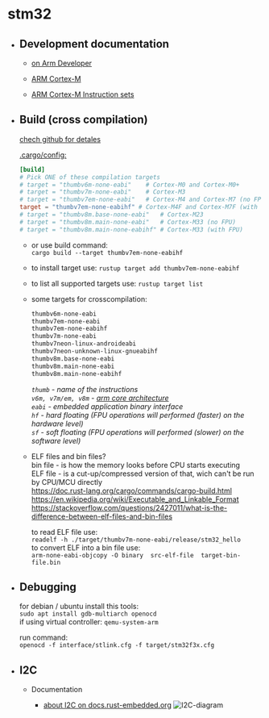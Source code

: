 # stm32

* ## Development documentation  

  * [on Arm Developer](https://developer.arm.com/documentation/#&cf[navigationhierarchiesproducts]=%20IP%20Products,Processors,Cortex-M)

  * [ARM Cortex-M]
  * [ARM Cortex-M Instruction sets]

* ## Build (cross compilation)

    [chech github for detales](https://github.com/rust-embedded/cortex-m-quickstart)  

    [.cargo/config:](https://github.com/rust-embedded/cortex-m-quickstart#:~:text=Set%20a%20default%20compilation%20target.%20There%20are%20four%20options%20as%20mentioned%20at%20the%20bottom%20of%20.cargo/config.%20For%20the%20STM32F303VCT6%2C%20which%20has%20a%20Cortex%2DM4F%20core%2C%20we%27ll%20pick%20the%20thumbv7em%2Dnone%2Deabihf%20target.)

    ```toml
    [build]
    # Pick ONE of these compilation targets
    # target = "thumbv6m-none-eabi"    # Cortex-M0 and Cortex-M0+
    # target = "thumbv7m-none-eabi"    # Cortex-M3
    # target = "thumbv7em-none-eabi"   # Cortex-M4 and Cortex-M7 (no FPU)
    target = "thumbv7em-none-eabihf" # Cortex-M4F and Cortex-M7F (with FPU)
    # target = "thumbv8m.base-none-eabi"   # Cortex-M23
    # target = "thumbv8m.main-none-eabi"   # Cortex-M33 (no FPU)
    # target = "thumbv8m.main-none-eabihf" # Cortex-M33 (with FPU)
    ```

  * or use build command:  
        `cargo build --target thumbv7em-none-eabihf`

  * to install target use: `rustup target add thumbv7em-none-eabihf`  
  * to list all supported targets use: `rustup target list`  
  * some targets for crosscompilation:  

    ```bash
    thumbv6m-none-eabi  
    thumbv7em-none-eabi  
    thumbv7em-none-eabihf  
    thumbv7m-none-eabi  
    thumbv7neon-linux-androideabi  
    thumbv7neon-unknown-linux-gnueabihf  
    thumbv8m.base-none-eabi  
    thumbv8m.main-none-eabi  
    thumbv8m.main-none-eabihf  
    ```

    *`thumb` - name of the instructions*  
    *`v6m, v7m/em, v8m` - [arm core architecture](https://en.wikipedia.org/wiki/ARM_architecture_family)*  
    *`eabi` - embedded application binary interface*  
    *`hf` - hard floating (FPU operations will performed (faster) on the hardware level)*  
    *`sf` - soft floating (FPU operations will performed (slower) on the software level)*  

  * ELF files and bin files?  
    bin file - is how the memory looks before CPU starts executing  
    ELF file - is a cut-up/compressed version of that, wich can't be run by CPU/MCU directly  
    <https://doc.rust-lang.org/cargo/commands/cargo-build.html>
    <https://en.wikipedia.org/wiki/Executable_and_Linkable_Format>
    <https://stackoverflow.com/questions/2427011/what-is-the-difference-between-elf-files-and-bin-files>  

      to read ELF file use:  
      `readelf -h ./target/thumbv7m-none-eabi/release/stm32_hello`  
      to convert ELF into a bin file use:  
      `arm-none-eabi-objcopy -O binary  src-elf-file  target-bin-file.bin`

* ## Debugging  

    for debian / ubuntu install this tools:  
    `sudo apt install gdb-multiarch openocd`  
    if using virtual controller: `qemu-system-arm`

    run command:  
    `openocd -f interface/stlink.cfg -f target/stm32f3x.cfg`  

* ## I2C

  * Documentation  
  
    * [about I2C on docs.rust-embedded.org](https://docs.rust-embedded.org/discovery/f3discovery/14-i2c/index.html)
    ![I2C-diagram](https://upload.wikimedia.org/wikipedia/commons/3/3e/I2C.svg)

[ARM Cortex-M]: https://en.wikipedia.org/wiki/ARM_Cortex-M
[ARM Cortex-M Instruction sets]: https://en.wikipedia.org/wiki/ARM_Cortex-M#Instruction_sets

